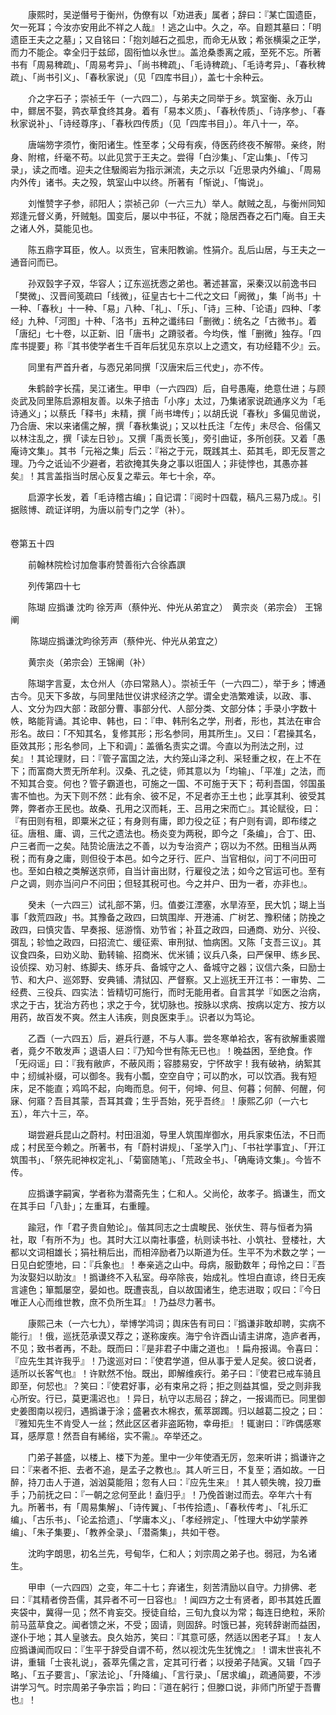 <!-- { "loadSidebar": true } -->
　　康熙时，吴逆僭号于衡州，伪僚有以「劝进表」属者；辞曰：『某亡国遗臣，欠一死耳；今汝亦安用此不祥之人哉』！逃之山中。久之，卒。自题其墓曰：「明遗臣王夫之之墓」；又自铭曰：「抱刘越石之孤忠，而命无从致；希张横渠之正学，而力不能企。幸全归于兹邱，固衔恤以永世』。盖沧桑黍离之戚，至死不忘。所著书有「周易稗疏」、「周易考异」、「尚书稗疏」、「毛诗稗疏」、「毛诗考异」、「春秋稗疏」、「尚书引义」、「春秋家说」（见「四库书目」），盖七十余种云。

　　介之字石子；崇祯壬午（一六四二），与弟夫之同举于乡。筑室衡、永万山中，鳏居不娶，鹑衣草食终其身。着有「易本义质」、「春秋传质」、「诗序参」、「春秋家说补」、「诗经尊序」、「春秋四传质」（见「四库书目」）。年八十一，卒。

　　唐端笏字须竹，衡阳诸生。性至孝；父母有疾，侍医药终夜不解带。亲终，附身、附棺，纤毫不苟。以此见赏于王夫之。尝得「白沙集」、「定山集」、「传习录」，读之而嗜。迎夫之住馺阁岩为指示渊流，夫之示以「近思录内外编」、「周易内外传」诸书。夫之殁，筑室山中以终。所著有「惭说」、「悔说」。

　　刘惟赞字子参，祁阳人；崇祯己卯（一六三九）举人。献贼之乱，与衡州同知郑逢元督义勇，歼贼魁。国变后，屡以中书征，不就；隐居西舂之石门庵。自王夫之诸人外，莫能见也。

　　陈五鼎字耳臣，攸人。以贡生，官耒阳教谕。性狷介。乱后山居，与王夫之一通音问而已。

　　孙双瑴字子双，华容人；辽东巡抚悫之弟也。著述甚富，采秦汉以前逸书曰「樊微」、汉晋间笺疏曰「线微」，征皇古七十二代之文曰「阙微」，集「尚书」十一种、「春秋」十一种、「易」八种、「礼」、「乐」、「诗」三种、「论语」四种、「孝经」九种、「河图」十种、「洛书」五种之谶纬曰「删微」：统名之「古微书」。着「唐纪」七十卷，以正新、旧「唐书」之蹐驳者。今均佚，惟「删微」独存。「四库书提要」称『其书使学者生千百年后犹见东京以上之遗文，有功经籍不少』云。

　　同里有严首升者，与悫兄弟同撰「汉唐宋后三代史」，亦不传。

　　朱鹤龄字长孺，吴江诸生。甲申（一六四四）后，自号愚庵，绝意仕进；与顾炎武及同里陈启源相友善。以朱子掊击「小序」太过，乃集诸家说疏通序义为「毛诗通义」；以蔡氏「释书」未精，撰「尚书埤传」；以胡氏说「春秋」多偏见凿说，乃合唐、宋以来诸儒之解，撰「春秋集说」；又以杜氏注「左传」未尽合、俗儒又以林注乱之，撰「读左日钞」。又撰「禹贡长笺」，旁引曲证，多所创获。又着「愚庵诗文集」。其书「元裕之集」后云：『裕之于元，既践其土、茹其毛，即无反詈之理。乃今之诋讪不少避者，若欲掩其失身之事以诳国人；非徒悖也，其愚亦甚矣』！其言盖指当时居心反复之辈云。年七十余，卒。

　　启源字长发，着「毛诗稽古编」；自记谓：『阅时十四载，稿凡三易乃成』。引据赅博、疏证详明，为唐以前专门之学（补）。  
　 

卷第五十四

　　前翰林院检讨加詹事府赞善衔六合徐鼒譔

　　列传第四十七

　　陈瑚 应撝谦 沈昀 徐芳声（蔡仲光、仲光从弟宜之）　黄宗炎（弟宗会） 王锦阐

　　 陈瑚应撝谦沈昀徐芳声（蔡仲光、仲光从弟宜之）

　　黄宗炎（弟宗会）王锦阐（补）

　　陈瑚字言夏，太仓州人（亦曰常熟人）。崇祯壬午（一六四二），举于乡；博通古今。见天下多故，与同里陆世仪讲求经济之学。谓全史浩繁难读，以政、事、人、文分为四大部：政部分曹、事部分代、人部分类、文部分体；手录小字数十帙，略能背诵。其论申、韩也，曰：『申、韩刑名之学，刑者，形也，其法在审合形名。故曰：「不知其名，复修其形；形名参同，用其所生」。又曰：「君操其名，臣效其形；形名参同，上下和调」：盖循名责实之谓。今直以为刑法之刑，过矣』！其论理财，曰：『管子富国之法，大约笼山泽之利、采轻重之权，在上不在下；而富商大贾无所牟利。汉桑、孔之徒，师其意以为「均输」、「平准」之法，而不知其合变。何也？管子霸道也，可施之一国、不可施于天下；苟利吾国，邻国虽害不恤也。为天下则不然：此有余、彼不足，不足者亦王土也；此享其利、彼受其弊，弊者亦王民也。故桑、孔用之汉而耗，王、吕用之宋而亡』。其论赋役，曰：『有田则有租，即粟米之征；有身则有庸，即力役之征；有户则有调，即布缕之征。唐租、庸、调，三代之遗法也。杨炎变为两税，即今之「条编」，合丁、田、户三者而一之矣。陆贽论唐法之不善，以为专治资产；窃以为不然。田租当从两税；而有身之庸，则但役于本邑。如今之牙行、匠户、当官相似，问丁不问田可也。至如白粮之类解送京师，自当计亩出财，行雇役之法；如今之官运可也。至有户之调，则亦当问户不问田；但轻其税可也。今之并户、田为一者，亦非也』。

　　癸未（一六四三）试礼部不第，归。值娄江湮塞，水旱洊至，民大饥；瑚上当事「救荒四政」书。其豫备之政四，曰筑围岸、开港浦、广树艺、豫积储；防挽之政四，曰慎灾眚、早奏报、惩游惰、劝节省；补苴之政四，曰通商、劝分、兴役、弭乱；轸恤之政四，曰招流亡、缓征索、审刑狱、恤病困。又陈「支吾三议」。其议食四条，曰劝义助、勤转输、招商米、优米铺；议兵八条，曰严保甲、练乡民、设侦探、劝习射、练脚夫、练牙兵、备城守之人、备城守之器；议信六条，曰励士节、和大户、巡郊野、安典铺、清狱囚、严督察。又上巡抚王开江书：一审势、二经费、三役兵、四实法：皆精切可施行，而时无能用者。自言其学『如医之治病，求之于古，犹治方药也；求之于今，犹切脉也。按脉以求病、按病以定方、按方以用药，故百发不爽。然主人讳疾，则良医束手』。识者以为笃论。

　　乙酉（一六四五）后，避兵行遯，不与人事。尝冬寒单袷衣，客有欲解重裘赠者，竟夕不敢发声；退语人曰：『乃知今世有陈无已也』！晚益困，至绝食。作「旡闷谣」曰：『我有敝庐，不蔽风雨；容膝易安，宁怀故宇！我有破衲，纳絮其中；纫缄补缀，可以御冬。我有小瓢，空空自守；可以酌水，可以饮酒。我有短床，足不能直；鸡鸣不起，向晦而息。何干，何坤、何旦、何暮；何醉、何醒，何寐、何寤？吾目其蒙，吾耳其聋；生乎吾始，死乎吾终』！康熙乙卯（一六七五），年六十三，卒。

　　瑚尝避兵昆山之蔚村。村田沮洳，导里人筑围岸御水，用兵家束伍法，不日而成；村民至今赖之。所著书，有「蔚村讲规」、「圣学入门」、「书社学事宜」、「开江筑围书」、「祭先祀神权定礼」、「菊窗随笔」、「荒政全书」、「确庵诗文集」。今皆不传。

　　应撝谦字嗣寅，学者称为潜斋先生；仁和人。父尚伦，故孝子。撝谦生，而文在其手曰「八卦」；左重耳，右重瞳。

　　踰冠，作「君子贵自勉论」。偕其同志之士虞畯民、张伏生、蒋与恒者为狷社，取「有所不为」也。其时大江以南社事盛，杭则读书社、小筑社、登楼社，大都以文词相雄长；狷社稍后出，而相淬励者乃以斯道为任。生平不为术数之学；一日见白蛇堕地，曰：『兵象也』！奉亲逃之山中。母病，服勤数年；母怜之曰：『吾为汝娶妇以助汝』！撝谦终不入私室。母卒除丧，始成礼。性坦白直谅，终日无疾言遽色；箪瓢屡空，晏如也。既遭丧乱，自以故国诸生，绝志进取；叹曰：『今日唯正人心而维世教，庶不负所生耳』！乃益尽力著书。

　　康熙己未（一六七九），举博学鸿词；舆床告有司曰：『撝谦非敢却聘，实病不能行』！俄，巡抚范承谟又荐之；遂称废疾。海宁令许酉山请主讲席，造庐者再，不见；致书者再，不赴。既而曰：『是非君子中庸之道也』！扁舟报谒。令喜曰：『应先生其许我乎』！乃逡巡对曰：『使君学道，但从事于爱人足矣。彼口说者，适所以长客气也』！许默然不怡。既出，即解维疾行。弟子曰：『使君已戒车骑且即至，何恝也』？笑曰：『使君好事，必有束帛之将；拒之则益其愠，受之则非我心所安。行已，莫更濡迟也』！异日，杭守以志局召；辞之，一报谒而已。同里御史姜图南以视归，遇撝谦于涂；盛暑衣木棉衣，蕉萃踯躅。归以越葛二投之；曰：『雅知先生不肯受人一丝；然此区区者非盗跖物，幸毋拒』！辄谢曰：『昨偶感寒耳，感厚意！然吾自有絺绤，实不需』。卒举还之。

　　门弟子甚盛，以楼上、楼下为差。里中一少年使酒无厉，忽来听讲；撝谦许之曰：『来者不拒、去者不追，是孟子之教也』。其人听三日，不复至；酒如故。一日醉，持刀击人于道，汹汹莫能阻；忽有人曰：『应先生来』！其人顿失魄，投刀垂手；乃前抚之曰：『一朝之忿何至此！盍归乎』！乃俛首谢过而去。卒年六十有九。所著书，有「周易集解」、「诗传翼」、「书传拾遗」、「春秋传考」、「礼乐汇编」、「古乐书」、「论孟拾遗」、「学庸本义」、「孝经辨定」、「性理大中幼学蒙养编」、「朱子集要」、「教养全录」、「潜斋集」，共如干卷。

　　沈昀字朗思，初名兰先，号甸华，仁和人；刘宗周之弟子也。弱冠，为名诸生。

　　甲申（一六四四）之变，年二十七；弃诸生，刻苦清励以自守。力排佛、老曰：『其精者傍吾儒，其异者不可一日容也』！闻四方之士有贤者，即书其姓氏置夹袋中，冀得一见；然不肯妄交。授徒自给，三旬九食以为常；每连日绝粒，釆阶前马蓝草食之。闻者馈之米，不受；固请，则固辞。时饿已甚，宛转辞谢而益困，遂仆于地；其人皇骇去。良久始苏，笑曰：『其意可感，然适以困老子耳』！友人应撝谦闻而叹曰：『生平于辞受自谓不苟，然以视沈先生犹愧之』！谓末世丧礼不讲，重辑「士丧礼说」，荟萃先儒之言，定其可行者；以授弟子陆寅。又辑「四子略」、「五子要言」、「家法论」、「升降编」、「言行录」、「居求编」，疏通简要，不涉讲学习气。时宗周弟子争宗旨；昀曰：『道在躬行；但滕口说，非师门所望于吾曹也』！

